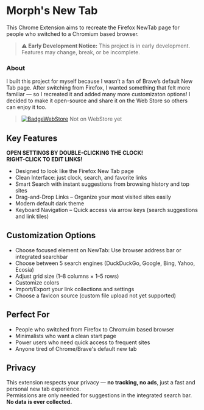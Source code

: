 # Morph's New Tab
This Chrome Extension aims to recreate the Firefox NewTab page for people who switched to a Chromium based browser.

> **⚠️ Early Development Notice:** This project is in early development. Features may change, break, or be incomplete.

### About
I built this project for myself because I wasn’t a fan of Brave’s default New Tab page.
After switching from Firefox, I wanted something that felt more familiar — so I recreated it and added many more customizaton options!
I decided to make it open-source and share it on the Web Store so others can enjoy it too.
<br>
>[![BadgeWebStore]][WebStore] Not on WebStore yet

## Key Features

**OPEN SETTINGS BY DOUBLE-CLICKING THE CLOCK!**  
**RIGHT-CLICK TO EDIT LINKS!**
- Designed to look like the Firefox New Tab page
- Clean Interface: just clock, search, and favorite links
- Smart Search with instant suggestions from browsing history and top sites
- Drag-and-Drop Links – Organize your most visited sites easily
- Modern default dark theme
- Keyboard Navigation – Quick access via arrow keys (search suggestions and link tiles)

## Customization Options

- Choose focused element on NewTab: Use browser address bar or integrated searchbar
- Choose between 5 search engines (DuckDuckGo, Google, Bing, Yahoo, Ecosia)
- Adjust grid size (1–8 columns × 1–5 rows)
- Customize colors
- Import/Export your link collections and settings
- Choose a favicon source (custom file upload not yet supported)

## Perfect For

- People who switched from Firefox to Chromuim based browser
- Minimalists who want a clean start page
- Power users who need quick access to frequent sites
- Anyone tired of Chrome/Brave's default new tab

## Privacy

This extension respects your privacy — **no tracking, no ads**, just a fast and personal new tab experience.  
Permissions are only needed for suggestions in the integrated search bar.  
**No data is ever collected.**

[BadgeWebStore]: https://img.shields.io/badge/Get%20on-Chrome%20WebStore-239F42
[WebStore]: https://chromewebstore.google.com/
